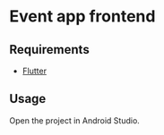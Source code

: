 # Event app frontend

## Requirements

- [Flutter](https://flutter.dev/)

## Usage

Open the project in Android Studio.
